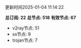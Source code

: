 更新时间2025-01-04 11:14:22

**总订阅: 22**
**总节点: 518**
**有效节点: 67**
- v2ray节点: 51
- ss节点: 9
- trojan节点: 7
